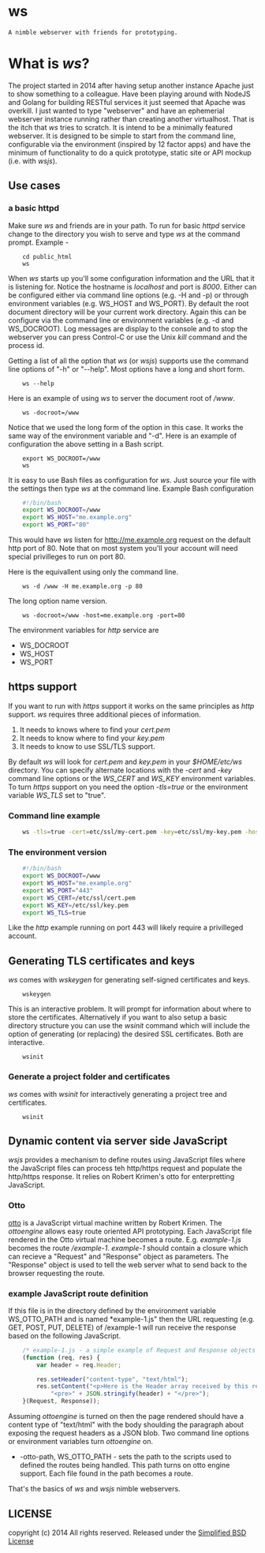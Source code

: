 ws
==

    A nimble webserver with friends for prototyping. 

# What is _ws_?

The project started in 2014 after having setup another instance Apache just to show something to a colleague.  Have been playing around with NodeJS and Golang for building RESTful services it just seemed that Apache was overkill. I just wanted to type "webserver" and have an ephemerial webserver instance running rather than creating another virtualhost.  That is the itch that _ws_ tries to scratch.  It is intend to be a minimally featured webserver. It is designed to be simple to start from the command line, configurable via the environment (inspired by 12 factor apps) and have the minimum of functionality to do a quick prototype, static site or API mockup (i.e. with _wsjs_).

## Use cases

### a basic httpd

Make sure _ws_ and friends are in your path. To run for basic _httpd_ service change to the directory you wish to serve and type _ws_ at the command prompt. Example -

```shell
    cd public_html
    ws
```

When _ws_ starts up you'll some configuration information and the URL that it is listening for. Notice the hostname is *localhost* and port is *8000*.  Either can be configured either via command line options (e.g. -H and -p) or through environment variables (e.g. WS_HOST and WS_PORT). By default the root document directory will be your current work directory. Again this can be configure via the command line or environment variables (e.g. -d and WS_DOCROOT). Log messages are display to the console and to stop the webserver you can press Control-C or use the Unix *kill* command and the process id.

Getting a list of all the option that _ws_ (or _wsjs_) supports use the command line options of "-h" or "--help". Most options have a long and short form.

```shell
    ws --help
```


Here is an example of using _ws_ to server the document root of */www*.

```shell
    ws -docroot=/www
```

Notice that we used the long form of the option in this case. It works the same way of the environment variable and "-d".  Here is an example of configuration the above setting in a Bash script.


```shell
    export WS_DOCROOT=/www
    ws
```

It is easy to use Bash files as configuration for _ws_. Just source your file with the settings then type _ws_ at the command line. Example Bash configuration


```bash
    #!/bin/bash
    export WS_DOCROOT=/www
    export WS_HOST="me.example.org"
    export WS_PORT="80"
```

This would have _ws_ listen for http://me.example.org request on the default http port of 80. Note that on most system you'll your account will need special
privilleges to run on port 80.

Here is the equivallent using only the command line.

```shell
    ws -d /www -H me.example.org -p 80
```

The long option name version.


```shell
    ws -docroot=/www -host=me.example.org -port=80
```

The environment variables for _http_ service are

+ WS_DOCROOT
+ WS_HOST
+ WS_PORT


## https support

If you want to run with _https_ support it works on the same principles as _http_ support. _ws_ requires three additional pieces of information. 

1. It needs to knows where to find your *cert.pem*
2. It needs to know where to find your  *key.pem*
3. It needs to know to use SSL/TLS support.

By default _ws_ will look for *cert.pem* and *key.pem* in your *$HOME/etc/ws* directory. You can specify alternate locations with the _-cert_ and _-key_ command line options or the _WS_CERT_ and _WS_KEY_ environment variables.  To turn _https_ support on you need the option _-tls=true_ or the environment variable _WS_TLS_ set to "true".


### Command line example

```bash
    ws -tls=true -cert=etc/ssl/my-cert.pem -key=etc/ssl/my-key.pem -host=me.example.org -port=443 -docroot=/www
```

### The environment version

```bash
    #!/bin/bash
    export WS_DOCROOT=/www
    export WS_HOST="me.example.org"
    export WS_PORT="443"
    export WS_CERT=/etc/ssl/cert.pem
    export WS_KEY=/etc/ssl/key.pem
    export WS_TLS=true
```

Like the *http* example running on port 443 will likely require a privilleged account.


## Generating TLS certificates and keys

_ws_ comes with _wskeygen_ for generating self-signed certificates and keys.

```shell
    wskeygen
```

This is an interactive problem. It will prompt for information about where to store the certificates. Alternatively if you want to also setup a basic directory structure you can use the _wsinit_ command which will include the option of generating (or replacing) the desired SSL certificates. Both are interactive.

```shell
    wsinit
```

### Generate a project folder and certificates

_ws_ comes with _wsinit_ for interactively generating a project tree and certificates.

```SHELL
    wsinit
```

## Dynamic content via server side JavaScript

_wsjs_ provides a mechanism to define routes using JavaScript files where the JavaScript files can process teh http/https request and populate the http/https response. It relies on Robert Krimen's otto for enterpretting JavaScript.

### Otto

[otto](https://github.com/robertkrimen/otto) is a JavaScript virtual machine written by Robert Krimen.  The _ottoengine_ allows easy route oriented API prototyping.  Each JavaScript file rendered in the Otto virtual machine becomes a route.  E.g. *example-1.js* becomes the route */example-1*. *example-1* should contain a closure which can recieve a "Request" and "Response" object as parameters. The "Response" object is used to tell the web server what to send back to the browser requesting the route.

### example JavaScript route definition

If this file is in the directory defined by the environment variable WS_OTTO_PATH and is named *example-1.js" then the URL requesting (e.g. GET, POST, PUT, DELETE) of /example-1 will run receive the response based on the following JavaScript.

```JavaScript
    /* example-1.js - a simple example of Request and Response objects */
    (function (req, res) {
        var header = req.Header;

        res.setHeader("content-type", "text/html");
        res.setContent("<p>Here is the Header array received by this request</p>" +
            "<pre>" + JSON.stringify(header) + "</pre>");
    }(Request, Response));
```

Assuming _ottoengine_ is turned on then the page rendered should have a content type of "text/html" with the body shoulding the paragraph about exposing the request headers as a JSON blob.  Two command line options or environment variables turn _ottoengine_ on.

+ -otto-path, WS_OTTO_PATH - sets the path to the scripts used to defined the routes being handled. This path turns on otto engine support. Each file found in the path becomes a route.

That's the basics of _ws_ and _wsjs_ nimble webservers.


## LICENSE

copyright (c) 2014 All rights reserved.
Released under the [Simplified BSD License](http://opensource.org/licenses/bsd-license.php)

